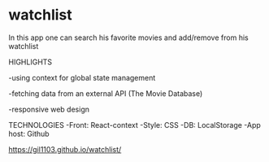 # watchlist

In this app one can search his favorite movies and add/remove from his watchlist

HIGHLIGHTS

-using context for global state management

-fetching data from an external API (The Movie Database)

-responsive web design

TECHNOLOGIES
-Front: React-context
-Style: CSS
-DB: LocalStorage
-App host: Github

https://gil1103.github.io/watchlist/
